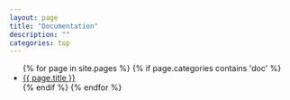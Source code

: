 ```yaml
---
layout: page
title: "Documentation"
description: ""
categories: top
---
```

<ul>
{% for page in site.pages %}
{% if page.categories contains 'doc' %}
<li><a title="{{ page.title }}" href="{{ page.url }}">{{ page.title }}</a></li>
{% endif %}
{% endfor %}
</ul>